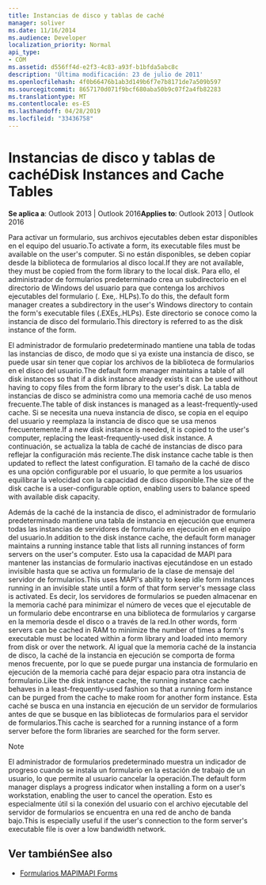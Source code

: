 ```yaml
---
title: Instancias de disco y tablas de caché
manager: soliver
ms.date: 11/16/2014
ms.audience: Developer
localization_priority: Normal
api_type:
- COM
ms.assetid: d556ff4d-e2f3-4c83-a93f-b1bfda5abc8c
description: 'Última modificación: 23 de julio de 2011'
ms.openlocfilehash: 4f0b66476b1ab3d149b6f7e7b8171de7a509b597
ms.sourcegitcommit: 8657170d071f9bcf680aba50b9c07f2a4fb82283
ms.translationtype: MT
ms.contentlocale: es-ES
ms.lasthandoff: 04/28/2019
ms.locfileid: "33436758"
---
```

# <a name="disk-instances-and-cache-tables"></a><span data-ttu-id="a5d8f-103">Instancias de disco y tablas de caché</span><span class="sxs-lookup"><span data-stu-id="a5d8f-103">Disk Instances and Cache Tables</span></span>

<span data-ttu-id="a5d8f-104">**Se aplica a**: Outlook 2013 | Outlook 2016</span><span class="sxs-lookup"><span data-stu-id="a5d8f-104">**Applies to**: Outlook 2013 | Outlook 2016</span></span> 
  
<span data-ttu-id="a5d8f-105">Para activar un formulario, sus archivos ejecutables deben estar disponibles en el equipo del usuario.</span><span class="sxs-lookup"><span data-stu-id="a5d8f-105">To activate a form, its executable files must be available on the user's computer.</span></span> <span data-ttu-id="a5d8f-106">Si no están disponibles, se deben copiar desde la biblioteca de formularios al disco local.</span><span class="sxs-lookup"><span data-stu-id="a5d8f-106">If they are not available, they must be copied from the form library to the local disk.</span></span> <span data-ttu-id="a5d8f-107">Para ello, el administrador de formularios predeterminado crea un subdirectorio en el directorio de Windows del usuario para que contenga los archivos ejecutables del formulario (. Exe,. HLPs).</span><span class="sxs-lookup"><span data-stu-id="a5d8f-107">To do this, the default form manager creates a subdirectory in the user's Windows directory to contain the form's executable files (.EXEs,.HLPs).</span></span> <span data-ttu-id="a5d8f-108">Este directorio se conoce como la instancia de disco del formulario.</span><span class="sxs-lookup"><span data-stu-id="a5d8f-108">This directory is referred to as the disk instance of the form.</span></span>
  
<span data-ttu-id="a5d8f-109">El administrador de formulario predeterminado mantiene una tabla de todas las instancias de disco, de modo que si ya existe una instancia de disco, se puede usar sin tener que copiar los archivos de la biblioteca de formularios en el disco del usuario.</span><span class="sxs-lookup"><span data-stu-id="a5d8f-109">The default form manager maintains a table of all disk instances so that if a disk instance already exists it can be used without having to copy files from the form library to the user's disk.</span></span> <span data-ttu-id="a5d8f-110">La tabla de instancias de disco se administra como una memoria caché de uso menos frecuente.</span><span class="sxs-lookup"><span data-stu-id="a5d8f-110">The table of disk instances is managed as a least-frequently-used cache.</span></span> <span data-ttu-id="a5d8f-111">Si se necesita una nueva instancia de disco, se copia en el equipo del usuario y reemplaza la instancia de disco que se usa menos frecuentemente.</span><span class="sxs-lookup"><span data-stu-id="a5d8f-111">If a new disk instance is needed, it is copied to the user's computer, replacing the least-frequently-used disk instance.</span></span> <span data-ttu-id="a5d8f-112">A continuación, se actualiza la tabla de caché de instancias de disco para reflejar la configuración más reciente.</span><span class="sxs-lookup"><span data-stu-id="a5d8f-112">The disk instance cache table is then updated to reflect the latest configuration.</span></span> <span data-ttu-id="a5d8f-113">El tamaño de la caché de disco es una opción configurable por el usuario, lo que permite a los usuarios equilibrar la velocidad con la capacidad de disco disponible.</span><span class="sxs-lookup"><span data-stu-id="a5d8f-113">The size of the disk cache is a user-configurable option, enabling users to balance speed with available disk capacity.</span></span>
  
<span data-ttu-id="a5d8f-114">Además de la caché de la instancia de disco, el administrador de formulario predeterminado mantiene una tabla de instancia en ejecución que enumera todas las instancias de servidores de formulario en ejecución en el equipo del usuario.</span><span class="sxs-lookup"><span data-stu-id="a5d8f-114">In addition to the disk instance cache, the default form manager maintains a running instance table that lists all running instances of form servers on the user's computer.</span></span> <span data-ttu-id="a5d8f-115">Esto usa la capacidad de MAPI para mantener las instancias de formulario inactivas ejecutándose en un estado invisible hasta que se activa un formulario de la clase de mensaje del servidor de formularios.</span><span class="sxs-lookup"><span data-stu-id="a5d8f-115">This uses MAPI's ability to keep idle form instances running in an invisible state until a form of that form server's message class is activated.</span></span> <span data-ttu-id="a5d8f-116">Es decir, los servidores de formularios se pueden almacenar en la memoria caché para minimizar el número de veces que el ejecutable de un formulario debe encontrarse en una biblioteca de formularios y cargarse en la memoria desde el disco o a través de la red.</span><span class="sxs-lookup"><span data-stu-id="a5d8f-116">In other words, form servers can be cached in RAM to minimize the number of times a form's executable must be located within a form library and loaded into memory from disk or over the network.</span></span> <span data-ttu-id="a5d8f-117">Al igual que la memoria caché de la instancia de disco, la caché de la instancia en ejecución se comporta de forma menos frecuente, por lo que se puede purgar una instancia de formulario en ejecución de la memoria caché para dejar espacio para otra instancia de formulario.</span><span class="sxs-lookup"><span data-stu-id="a5d8f-117">Like the disk instance cache, the running instance cache behaves in a least-frequently-used fashion so that a running form instance can be purged from the cache to make room for another form instance.</span></span> <span data-ttu-id="a5d8f-118">Esta caché se busca en una instancia en ejecución de un servidor de formularios antes de que se busque en las bibliotecas de formularios para el servidor de formularios.</span><span class="sxs-lookup"><span data-stu-id="a5d8f-118">This cache is searched for a running instance of a form server before the form libraries are searched for the form server.</span></span>
  
> [!NOTE]
> <span data-ttu-id="a5d8f-119">El administrador de formularios predeterminado muestra un indicador de progreso cuando se instala un formulario en la estación de trabajo de un usuario, lo que permite al usuario cancelar la operación.</span><span class="sxs-lookup"><span data-stu-id="a5d8f-119">The default form manager displays a progress indicator when installing a form on a user's workstation, enabling the user to cancel the operation.</span></span> <span data-ttu-id="a5d8f-120">Esto es especialmente útil si la conexión del usuario con el archivo ejecutable del servidor de formularios se encuentra en una red de ancho de banda bajo.</span><span class="sxs-lookup"><span data-stu-id="a5d8f-120">This is especially useful if the user's connection to the form server's executable file is over a low bandwidth network.</span></span> 
  
## <a name="see-also"></a><span data-ttu-id="a5d8f-121">Ver también</span><span class="sxs-lookup"><span data-stu-id="a5d8f-121">See also</span></span>

- [<span data-ttu-id="a5d8f-122">Formularios MAPI</span><span class="sxs-lookup"><span data-stu-id="a5d8f-122">MAPI Forms</span></span>](mapi-forms.md)

